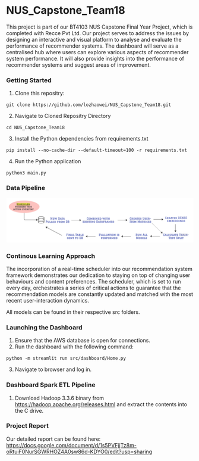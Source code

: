 # NUS_Capstone_Team18
This project is part of our BT4103 NUS Capstone Final Year Project, which is completed with Recce Pvt Ltd. Our project serves to address the issues by designing an interactive and visual platform to analyse and evaluate the performance of recommender systems. The dashboard will serve as a centralised hub where users can explore various aspects of recommender system performance. It will also provide insights into the performance of recommender systems and suggest areas of improvement.

### Getting Started
1. Clone this repositry:

``` 
git clone https://github.com/lozhaowei/NUS_Capstone_Team18.git
```

2. Navigate to Cloned Repositry Directory

``` 
cd NUS_Capstone_Team18
```

3. Install the Python dependencies from requirements.txt

``` 
pip install --no-cache-dir --default-timeout=100 -r requirements.txt
```

4. Run the Python application

``` 
python3 main.py
```
### Data Pipeline
![Data Pipeline](data-pipeline.png)

### Continous Learning Approach 
The incorporation of a real-time scheduler into our recommendation system framework demonstrates our dedication to staying on top of changing user behaviours and content preferences. The scheduler, which is set to run every day, orchestrates a series of critical actions to guarantee that the recommendation models are constantly updated and matched with the most recent user-interaction dynamics.

All models can be found in their respective src folders.

### Launching the Dashboard

1. Ensure that the AWS database is open for connections.
2. Run the dashboard with the following command:
```
python -m streamlit run src/dashboard/Home.py
```
3. Navigate to browser and log in.

### Dashboard Spark ETL Pipeline

1. Download Hadoop 3.3.6 binary from https://hadoop.apache.org/releases.html and extract the contents into the C drive.

### Project Report
Our detailed report can be found here: https://docs.google.com/document/d/1s5PVFjjTz8m-oRtuiF0NurSGWRHOZ4A0sw86d-KDYO0/edit?usp=sharing
